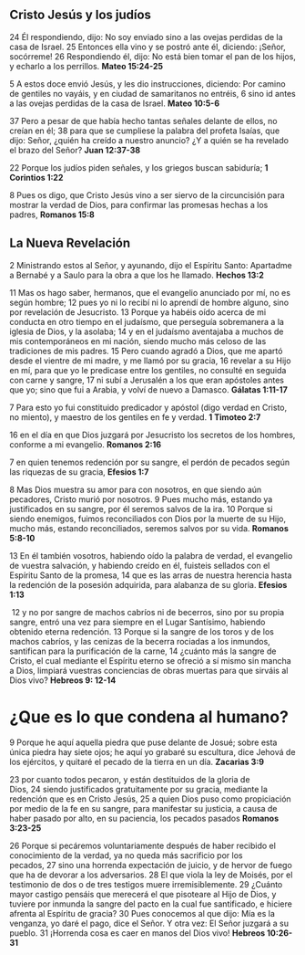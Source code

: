 ## Cristo Jesús y los judíos

24 Él respondiendo, dijo: No soy enviado sino a las ovejas perdidas de la casa de Israel. 25 Entonces ella vino y se postró ante él, diciendo: ¡Señor, socórreme! 26 Respondiendo él, dijo: No está bien tomar el pan de los hijos, y echarlo a los perrillos. **Mateo 15:24-25**

5 A estos doce envió Jesús, y les dio instrucciones, diciendo: Por camino de gentiles no vayáis, y en ciudad de samaritanos no entréis, 6 sino id antes a las ovejas perdidas de la casa de Israel. **Mateo 10:5-6**

37 Pero a pesar de que había hecho tantas señales delante de ellos, no creían en él; 38 para que se cumpliese la palabra del profeta Isaías, que dijo: Señor, ¿quién ha creído a nuestro anuncio? ¿Y a quién se ha revelado el brazo del Señor? **Juan 12:37-38**

22 Porque los judíos piden señales, y los griegos buscan sabiduría; **1 Corintios 1:22**

8 Pues os digo, que Cristo Jesús vino a ser siervo de la circuncisión para mostrar la verdad de Dios, para confirmar las promesas hechas a los padres, **Romanos 15:8**

## La Nueva Revelación

2 Ministrando estos al Señor, y ayunando, dijo el Espíritu Santo: Apartadme a Bernabé y a Saulo para la obra a que los he llamado. **Hechos 13:2**

11 Mas os hago saber, hermanos, que el evangelio anunciado por mí, no es según hombre; 12 pues yo ni lo recibí ni lo aprendí de hombre alguno, sino por revelación de Jesucristo. 13 Porque ya habéis oído acerca de mi conducta en otro tiempo en el judaísmo, que perseguía sobremanera a la iglesia de Dios, y la asolaba; 14 y en el judaísmo aventajaba a muchos de mis contemporáneos en mi nación, siendo mucho más celoso de las tradiciones de mis padres. 15 Pero cuando agradó a Dios, que me apartó desde el vientre de mi madre, y me llamó por su gracia, 16 revelar a su Hijo en mí, para que yo le predicase entre los gentiles, no consulté en seguida con carne y sangre, 17 ni subí a Jerusalén a los que eran apóstoles antes que yo; sino que fui a Arabia, y volví de nuevo a Damasco. **Gálatas 1:11-17**

7 Para esto yo fui constituido predicador y apóstol (digo verdad en Cristo, no miento), y maestro de los gentiles en fe y verdad. **1 Timoteo 2:7**

16 en el día en que Dios juzgará por Jesucristo los secretos de los hombres, conforme a mi evangelio. **Romanos 2:16**

7 en quien tenemos redención por su sangre, el perdón de pecados según las riquezas de su gracia, **Efesios 1:7**

8 Mas Dios muestra su amor para con nosotros, en que siendo aún pecadores, Cristo murió por nosotros. 9 Pues mucho más, estando ya justificados en su sangre, por él seremos salvos de la ira. 10 Porque si siendo enemigos, fuimos reconciliados con Dios por la muerte de su Hijo, mucho más, estando reconciliados, seremos salvos por su vida. **Romanos 5:8-10**

13 En él también vosotros, habiendo oído la palabra de verdad, el evangelio de vuestra salvación, y habiendo creído en él, fuisteis sellados con el Espíritu Santo de la promesa, 14 que es las arras de nuestra herencia hasta la redención de la posesión adquirida, para alabanza de su gloria. **Efesios 1:13**

 12 y no por sangre de machos cabríos ni de becerros, sino por su propia sangre, entró una vez para siempre en el Lugar Santísimo, habiendo obtenido eterna redención. 13 Porque si la sangre de los toros y de los machos cabríos, y las cenizas de la becerra rociadas a los inmundos, santifican para la purificación de la carne, 14 ¿cuánto más la sangre de Cristo, el cual mediante el Espíritu eterno se ofreció a sí mismo sin mancha a Dios, limpiará vuestras conciencias de obras muertas para que sirváis al Dios vivo? **Hebreos 9: 12-14**

# ¿Que es lo que condena al humano?

9 Porque he aquí aquella piedra que puse delante de Josué; sobre esta única piedra hay siete ojos; he aquí yo grabaré su escultura, dice Jehová de los ejércitos, y quitaré el pecado de la tierra en un día. **Zacarias 3:9**

23 por cuanto todos pecaron, y están destituidos de la gloria de Dios, 24 siendo justificados gratuitamente por su gracia, mediante la redención que es en Cristo Jesús, 25 a quien Dios puso como propiciación por medio de la fe en su sangre, para manifestar su justicia, a causa de haber pasado por alto, en su paciencia, los pecados pasados **Romanos 3:23-25**

26 Porque si pecáremos voluntariamente después de haber recibido el conocimiento de la verdad, ya no queda más sacrificio por los pecados, 27 sino una horrenda expectación de juicio, y de hervor de fuego que ha de devorar a los adversarios. 28 El que viola la ley de Moisés, por el testimonio de dos o de tres testigos muere irremisiblemente. 29 ¿Cuánto mayor castigo pensáis que merecerá el que pisoteare al Hijo de Dios, y tuviere por inmunda la sangre del pacto en la cual fue santificado, e hiciere afrenta al Espíritu de gracia? 30 Pues conocemos al que dijo: Mía es la venganza, yo daré el pago, dice el Señor. Y otra vez: El Señor juzgará a su pueblo. 31 ¡Horrenda cosa es caer en manos del Dios vivo! **Hebreos 10:26-31**
